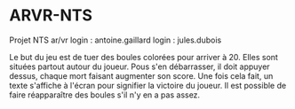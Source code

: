 # ARVR-NTS
Projet NTS ar/vr
login : antoine.gaillard
login : jules.dubois

Le but du jeu est de tuer des boules colorées pour arriver à 20. Elles sont situées partout autour du joueur.
Pous s'en débarrasser, il doit appuyer dessus, chaque mort faisant augmenter son score.
Une fois cela fait, un texte s'affiche à l'écran pour signifier la victoire du joueur.
Il est possible de faire réapparaître des boules s'il n'y en a pas assez.
